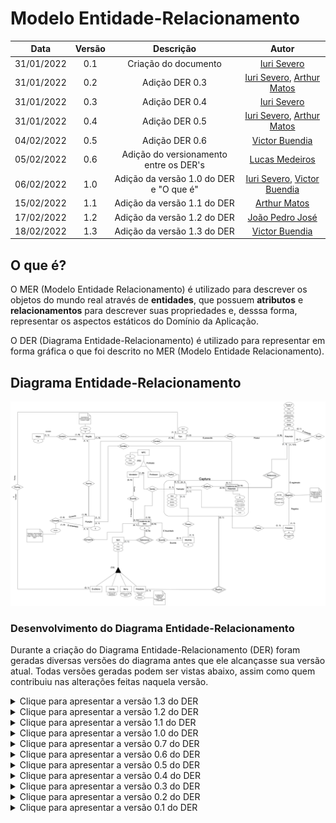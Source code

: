 # Modelo Entidade-Relacionamento

|    Data    | Versão | Descrição | Autor |
| :---: | :----: | :---: | :---: |
| 31/01/2022 | 0.1 | Criação do documento | [Iuri Severo](https://github.com/iurisevero) |
| 31/01/2022 | 0.2 | Adição DER 0.3 | [Iuri Severo](https://github.com/iurisevero), [Arthur Matos](https://github.com/Arthur-Gaudium) |
| 31/01/2022 | 0.3 | Adição DER 0.4 | [Iuri Severo](https://github.com/iurisevero) |
| 31/01/2022 | 0.4 | Adição DER 0.5 | [Iuri Severo](https://github.com/iurisevero), [Arthur Matos](https://github.com/Arthur-Gaudium) |
| 04/02/2022 | 0.5 | Adição DER 0.6 | [Victor Buendia](https://github.com/Victor-Buendia) |
| 05/02/2022 | 0.6 | Adição do versionamento entre os DER's | [Lucas Medeiros](https://github.com/medeiroslucas) |
| 06/02/2022 | 1.0 | Adição da versão 1.0 do DER e "O que é" | [Iuri Severo](https://github.com/iurisevero), [Victor Buendia](https://github.com/Victor-Buendia) |
| 15/02/2022 | 1.1 | Adição da versão 1.1 do DER | [Arthur Matos](https://github.com/Arthur-Gaudium) |
| 17/02/2022 | 1.2 | Adição da versão 1.2 do DER | [João Pedro José](https://github.com/sudjoao) |
| 18/02/2022 | 1.3 | Adição da versão 1.3 do DER | [Victor Buendia](https://github.com/Victor-Buendia) |


## O que é?

O MER (Modelo Entidade Relacionamento) é utilizado para descrever os objetos do mundo real através de **entidades**, que possuem **atributos** e **relacionamentos** para descrever suas propriedades e, desssa forma, representar os aspectos estáticos do Domínio da Aplicação. 

O DER (Diagrama Entidade-Relacionamento) é utilizado para representar em forma gráfica o que foi descrito no MER (Modelo Entidade Relacionamento).

## Diagrama Entidade-Relacionamento

![DER v1.3](../Assets/Images/MER/DERv1.3.png)


### Desenvolvimento do Diagrama Entidade-Relacionamento

Durante a criação do Diagrama Entidade-Relacionamento (DER) foram geradas diversas versões do diagrama antes que ele alcançasse sua versão atual. Todas versões geradas podem ser vistas abaixo, assim como quem contribuiu nas alterações feitas naquela versão.

<details>
<summary>Clique para apresentar a versão 1.3 do DER</summary>

### DER v1.3

As modificações realizadas nesta versão foram:
- Criação da Instância de Item
- Remoção das instâncias de Pokebola, Evo Stone, Berry e Candy
- Eliminação do atributo "Quantidade" do CR "Guarda"
- Remoção do atributo "Nro de pokemons capturados" do CR "Pokedex"
- Remoção do atributo "Tipo" do CR "Item"
- Adição de papéis para remover ambiguidades
- Correção gráfica em entidades fracas

![DER v1.3](../Assets/Images/MER/DERv1.3.png)

**Autor(es):** [Arthur Matos](https://github.com/Arthur-Gaudium), [Iuri Severo](https://github.com/iurisevero), [João Pedro José](https://github.com/sudjoao), [Victor Buendia](https://github.com/Victor-Buendia), [Lucas Medeiros](https://github.com/medeiroslucas)<br><br>

</details>

<details>
<summary>Clique para apresentar a versão 1.2 do DER</summary>

### DER v1.2

As modificações realizadas nesta versão foram:
- Alteração nas especializações de items
- Exclusão das entidades fracas de se relacionavam com as especializações de item
- Criação da entidade fraca Instância de Item
- Redistribuição dos relacionamentos de Item para Instância de Item

![DER v1.2](../Assets/Images/MER/DERv1.2.png)

**Autor(es):** [Arthur Matos](https://github.com/Arthur-Gaudium), [Iuri Severo](https://github.com/iurisevero), [João Pedro José](https://github.com/sudjoao), [Victor Buendia](https://github.com/Victor-Buendia)<br><br>
</details>


<details>
<summary>Clique para apresentar a versão 1.1 do DER</summary>


### DER v1.1

As modificações realizadas nesta versão foram:
- Alteração nas entidades que deveriam ser entidades fracas;
- Alteração do relacionamento de captura com pokebola para com instância de pokebola;
- Adição da chave primária do mapa;

![DER v1.1](../Assets/Images/MER/DERv1.1.png)

**Autor(es):** [Arthur Matos](https://github.com/Arthur-Gaudium)
</details>


<details>
<summary>Clique para apresentar a versão 1.0 do DER</summary>

### DER v1.0

As modificações realizadas nesta versão foram:
- Correção da especificação de NPCs
- Adição da cardinalidade entre os itens e suas respectivas instâncias

![DER v1.0](../Assets/Images/MER/DERv1.0.png)

**Autor(es):** [Iuri Severo](https://github.com/iurisevero), [Victor Buendia](https://github.com/Victor-Buendia)
</details>

<details>
<summary>Clique para apresentar a versão 0.7 do DER</summary>

### DER v0.7

As modificações realizadas nesta versão foram:
- Criação das entidades de instancia dos itens;
- Alteração do relacionamento para Participação Total em todas as instâncias;
- Criação da generalização NPC;
- Criação da entidade Professor;
- Criação do relacionamento Professor-Treinador;
- Alteração na cardinalidade da EvoStone - Tipo.

![DER v0.7](../Assets/Images/MER/DERv0.7.png)

**Autor(es):** [João Guedes](https://github.com/sudjoao) e [Lucas Medeiros](https://github.com/medeiroslucas)
</details>

<details>
<summary>Clique para apresentar a versão 0.6 do DER</summary>

### DER v0.6
As modificações realizadas nesta versão foram:
- Eliminação do CE **NPC** e a herança incorreta que ela possuía;
- Inserção do ternário entre os CEs **Vendedor**, **Item** e **Treinador** através do CR **Vende**;
- Alteração das notas textuais incorretas de movimento para incluir movimentos "Para cima" e "Para baixo";
- Transformação do atributo "Nível" para derivado na **Instância de Pokémon**;
- Alteração da herança incorreta de (P,E) para (T,E) nos itens.

![DER v0.6](../Assets/Images/MER/DERv0.6.png)

**Autor(es):** [Victor Buendia](https://github.com/Victor-Buendia)<br><br>

</details>

<details>
<summary>Clique para apresentar a versão 0.5 do DER</summary>

### DER v0.5


As principais modificações realizadas nesta versão foram:
- Criação da CE **Mochila**
- Criação da CE **Vendedor**
- Criação da CE **EvoStone**
- Criação da CE **Candy**
- Criação da CE **Berry**
- Adição de outras heranças para **Item**: **EvoStone**, **Candy**, **Berry**
- Adição de uma nova herança para **NPC**: **Vendedor**
- Novo relacionamento entre **Item** e **Mochila**
- Novo relacionamento entre **Item** e **Vendedor**
- Novo relacionamento entre **Treinador** e **NPC**
- Novo relacionamento entre **Treinador** e **Mochila**
- Novo relacionamento entre **EvoStore** e **Tipo**
- Novo auto-relacionamento *evolui* para **Pokemon** 


![DER v0.5](../Assets/Images/MER/DERv0.5.png)

**Autor(es):** [Arthur Matos](https://github.com/Arthur-Gaudium), [Iuri Severo](https://github.com/iurisevero)<br><br>

</details>

<details>
<summary>Clique para apresentar a versão 0.4 do DER</summary>

### DER v0.4


As principais modificações realizadas nesta versão foram:
- Adição dos atributos de **Instância de Pokemon**
- Remoção do relacionamento entre **Pokedex** e **Instância de Pokemon**
- Novo relacionamento entre **Treinador** e **Pokedex**
- Novo relacionamento entre **Pokemon** e **Pokedex**


![DER v0.4](../Assets/Images/MER/DERv0.4.png)

**Autor(es):** [Iuri Severo](https://github.com/iurisevero)<br><br>

</details>

<details>
<summary>Clique para apresentar a versão 0.3 do DER</summary>

### DER v0.3

As principais modificações realizadas nesta versão foram:
- Adição dos atributos de **Tipo**
- Adição dos atributos na relação *Registra* entre **Pokedex** e **Instância de Pokemon**
- Adição do relacionamento entre **Instância de Pokemon** e **Posição**
- Remoção do ternário entre **Região**, **Tipo** e **Instância de Pokemon** para dois relacionamentos
- Novo relacionamento entre **Região** e **Tipo**
- Novo relacionamento entre **Tipo** e **Pokemon**


![DER v0.3](../Assets/Images/MER/DERv0.3.png)


**Autor(es):** [Arthur Matos](https://github.com/Arthur-Gaudium), [Iuri Severo](https://github.com/iurisevero)<br><br>

</details>

<details>
<summary>Clique para apresentar a versão 0.2 do DER</summary>

### DER v0.2

As principais modificações realizadas nesta versão foram:
- Criação da CE **Instância de Pokemon**
- Adição dos atributos de **Pokemon**
- Adição dos atributos de **Treinador**
- Adição dos atributos de **NPC**
- Adição dos atributos de **Item**
- Adição dos atributos de **Região**
- Adição do relacionamento entre **Pokedex** e **Pokemon**
- Adição do relacionamento entre **Instância de Pokemon** e **Treinador**
- Adição do relacionamento entre **Item** e **Posição**
- Adição do relacionamento entre **Treinador** e **Pokebola**


![DER v0.2](../Assets/Images/MER/DERv0.2.png)

**Autor(es):** [Arthur Matos](https://github.com/Arthur-Gaudium), [Iuri Severo](https://github.com/iurisevero), [João Pedro José](https://github.com/sudjoao), [Victor Buendia](https://github.com/Victor-Buendia)<br><br>

</details>

<details>
<summary>Clique para apresentar a versão 0.1 do DER</summary>

### DER v0.1

![DER v0.1](../Assets/Images/MER/DERv0.1.png)

**Autor(es):** [Arthur Matos](https://github.com/Arthur-Gaudium), [Iuri Severo](https://github.com/iurisevero), [João Pedro José](https://github.com/sudjoao), [Victor Buendia](https://github.com/Victor-Buendia)<br><br>

</details>
